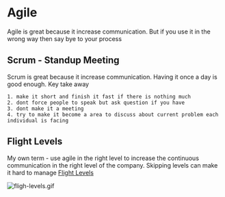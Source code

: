 # Agile

Agile is great because it increase communication. But if you use it in the wrong way then say bye to your process

## Scrum - Standup Meeting

Scrum is great because it increase communication. Having it once a day is good enough.
Key take away

    1. make it short and finish it fast if there is nothing much
    2. dont force people to speak but ask question if you have
    3. dont make it a meeting
    4. try to make it become a area to discuss about current problem each individual is facing

## Flight Levels

My own term - use agile in the right level to increase the continuous communication in the right level of the company.
Skipping levels can make it hard to manage
[Flight Levels](https://kulawat.medium.com/%E0%B8%AA%E0%B8%A3%E0%B9%89%E0%B8%B2%E0%B8%87-agile-%E0%B8%97%E0%B8%B5%E0%B9%88%E0%B9%80%E0%B8%AB%E0%B8%A1%E0%B8%B2%E0%B8%B0%E0%B8%81%E0%B8%B1%E0%B8%9A%E0%B8%84%E0%B8%B8%E0%B8%93%E0%B9%80%E0%B8%AD%E0%B8%87%E0%B9%84%E0%B8%94%E0%B9%89-%E0%B8%94%E0%B9%89%E0%B8%A7%E0%B8%A2-flight-levels-dbc12c2218af)

![fligh-levels.gif](/images/fligh-levels.gif)
